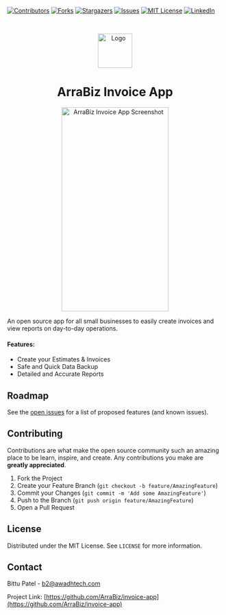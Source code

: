 <!-- PROJECT SHIELDS -->
<!--
*** I'm using markdown "reference style" links for readability.
*** Reference links are enclosed in brackets [ ] instead of parentheses ( ).
*** See the bottom of this document for the declaration of the reference variables
*** for contributors-url, forks-url, etc. This is an optional, concise syntax you may use.
*** https://www.markdownguide.org/basic-syntax/#reference-style-links
-->
[![Contributors][contributors-shield]][contributors-url]
[![Forks][forks-shield]][forks-url]
[![Stargazers][stars-shield]][stars-url]
[![Issues][issues-shield]][issues-url]
[![MIT License][license-shield]][license-url]
[![LinkedIn][linkedin-shield]][linkedin-url]


<!-- PROJECT LOGO -->
<br />
<p align="center">
  <a href="https://github.com/ArraBiz/invoice-app">
    <img src="https://awadhtech.com/wp-content/uploads/2021/06/app_icon.png" alt="Logo" width="80" height="80">
  </a>

  <h1 align="center">ArraBiz Invoice App</h1>
</p>

<p align="center">
  <a href="https://github.com/ArraBiz/invoice-app">
    <img src="https://awadhtech.com/wp-content/uploads/2021/06/mockup-e1623178437154.png" alt="ArraBiz Invoice App Screenshot" width="250" height="475">
  </a>
</p>

An open source app for all small businesses to easily create invoices and view reports on day-to-day operations.

#### Features:
* Create your Estimates & Invoices
* Safe and Quick Data Backup
* Detailed and Accurate Reports


<!-- ROADMAP -->
## Roadmap

See the [open issues](https://github.com/ArraBiz/invoice-app/issues) for a list of proposed features (and known issues).

<!-- CONTRIBUTING -->
## Contributing

Contributions are what make the open source community such an amazing place to be learn, inspire, and create. Any contributions you make are **greatly appreciated**.

1. Fork the Project
2. Create your Feature Branch (`git checkout -b feature/AmazingFeature`)
3. Commit your Changes (`git commit -m 'Add some AmazingFeature'`)
4. Push to the Branch (`git push origin feature/AmazingFeature`)
5. Open a Pull Request

<!-- LICENSE -->
## License

Distributed under the MIT License. See `LICENSE` for more information.

<!-- CONTACT -->
## Contact

Bittu Patel - b2@awadhtech.com

Project Link: [https://github.com/ArraBiz/invoice-app](https://github.com/ArraBiz/invoice-app)


<!-- MARKDOWN LINKS & IMAGES -->
<!-- https://www.markdownguide.org/basic-syntax/#reference-style-links -->
[contributors-shield]: https://img.shields.io/github/contributors/ArraBiz/repo.svg?style=for-the-badge
[contributors-url]: https://github.com/ArraBiz/repo/graphs/contributors
[forks-shield]: https://img.shields.io/github/forks/ArraBiz/repo.svg?style=for-the-badge
[forks-url]: https://github.com/ArraBiz/repo/network/members
[stars-shield]: https://img.shields.io/github/stars/ArraBiz/repo.svg?style=for-the-badge
[stars-url]: https://github.com/ArraBiz/repo/stargazers
[issues-shield]: https://img.shields.io/github/issues/ArraBiz/repo.svg?style=for-the-badge
[issues-url]: https://github.com/ArraBiz/repo/issues
[license-shield]: https://img.shields.io/github/license/ArraBiz/repo.svg?style=for-the-badge
[license-url]: https://github.com/ArraBiz/repo/blob/master/LICENSE.txt
[linkedin-shield]: https://img.shields.io/badge/-LinkedIn-black.svg?style=for-the-badge&logo=linkedin&colorB=555
[linkedin-url]: https://linkedin.com/in/ArraBiz
